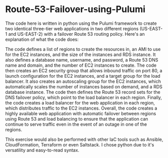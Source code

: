 # Route-53-Failover-using-Pulumi

Thw code here is written in python using the Pulumi framework to create two identical three-tier web applications in two different regions (US-EAST-1 and US-EAST-2) with a failover Route 53 routing policy. Here's an explanation of what the code does:

The code defines a list of regions to create the resources in, an AMI to use for the EC2 instances, and the size of the instances and RDS instance.
It also defines a database name, username, and password, a Route 53 DNS name and domain, and the number of EC2 instances to create.
The code then creates an EC2 security group that allows inbound traffic on port 80, a launch configuration for the EC2 instances, and a target group for the load balancer.
It also creates an autoscaling group for the EC2 instances, which automatically scales the number of instances based on demand, and a RDS database instance.
The code then defines the Route 53 record sets for the DNS failover policy, which point to the load balancer in each region.
Finally, the code creates a load balancer for the web application in each region, which distributes traffic to the EC2 instances.
Overall, the code creates a highly available web application with automatic failover between regions using Route 53 and load balancing to ensure that the application can continue to serve traffic even in the event of an outage in one of the regions.

This exercise would also be performed with other IaC tools such as Ansible, CloudFormation, Terraform or even Saltstack. I chose python due to it's versatility and easy-to-read syntax.
